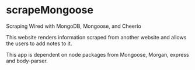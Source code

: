 # scrapeMongoose

Scraping Wired with MongoDB, Mongoose, and Cheerio

This website renders information scraped from another website and allows the users to add notes to it.

This app is dependent on node packages from Mongoose, Morgan, express and body-parser.